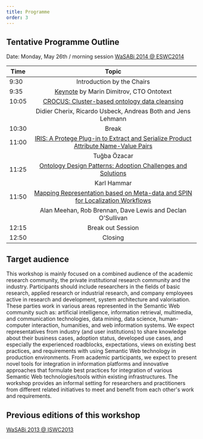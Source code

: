 ```yaml
---
title: Programme
order: 3
---
```


## Tentative Programme Outline

Date: Monday, May 26th / morning session
[WaSABi 2014 @ ESWC2014](http://2014.eswc-conferences.org/workshops-tutorials#w2)

| Time          | Topic                            |
| ------------- |:--------------------------------:|
| 9:30          | Introduction by the Chairs       |
| 9:35          | [Keynote](/keynote) by Marin Dimitrov, CTO Ontotext      |
| 10:05         | [CROCUS: Cluster-based ontology data cleansing](/papers/wasabi2014_paper_1.pdf) |
|               | Didier Cherix, Ricardo Usbeck, Andreas Both and Jens Lehmann |
| 10:30         | Break                            |
| 11:00         | [IRIS: A Protege Plug-in to Extract and Serialize Product Attribute Name-Value Pairs](/papers/wasabi2014_paper_2.pdf) |
|               | Tuğba Özacar | 
| 11:25         | [Ontology Design Patterns: Adoption Challenges and Solutions](/papers/wasabi2014_paper_3.pdf) |
|               | Karl Hammar |
| 11:50         | [Mapping Representation based on Meta-data and SPIN for Localization Workflows](/papers/wasabi2014_paper_4.pdf) |
|               | Alan Meehan, Rob Brennan, Dave Lewis and Declan O'Sullivan |
| 12:15         | Break out Session                |
| 12:50         | Closing                          |


## Target audience

This workshop is mainly focused on a combined audience of the academic research community, the private institutional research community and the industry. Participants should include researchers in the fields of basic research, applied research or industrial research, and company employees active in research and development, system architecture and valorisation. These parties work in various areas represented in the Semantic Web community such as: artificial intelligence, information retrieval, multimedia, and communication technologies, data mining, data science, human-computer interaction, humanities, and web information systems.
We expect representatives from industry (and user institutions) to share knowledge about their business cases, adoption status, developed use cases, and especially the experienced roadblocks, expectations, views on existing best practices, and requirements with using Semantic Web technology in production environments. From academic participants, we expect to present novel tools for integration in information platforms and innovative approaches that formulate best practices for integration of various Semantic Web technologies/tools within existing infrastructures. The workshop provides an informal setting for researchers and practitioners from different related initiatives to meet and benefit from each other's work and requirements.

## Previous editions of this workshop

[WaSABi 2013 @ ISWC2013](http://2013.wasabi-ws.org)
